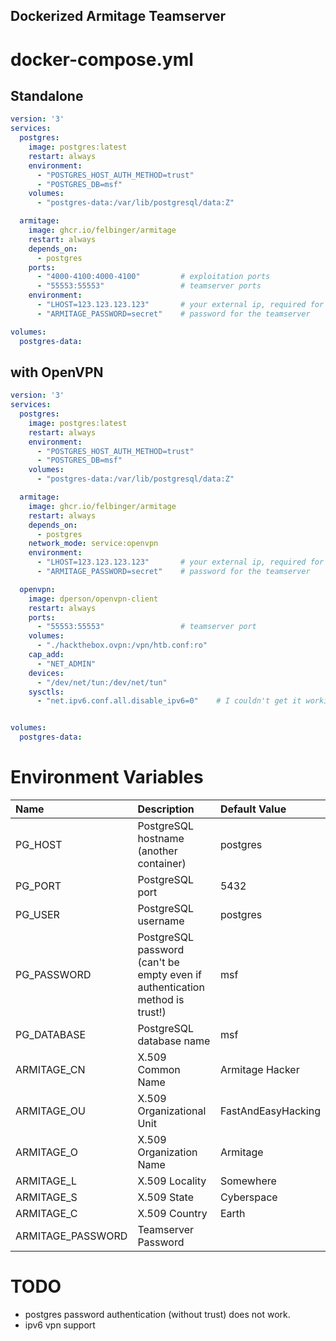 ## Dockerized Armitage Teamserver

# docker-compose.yml
## Standalone
```yaml
version: '3'
services:
  postgres:
    image: postgres:latest
    restart: always
    environment:
      - "POSTGRES_HOST_AUTH_METHOD=trust"
      - "POSTGRES_DB=msf"
    volumes:
      - "postgres-data:/var/lib/postgresql/data:Z"

  armitage:
    image: ghcr.io/felbinger/armitage
    restart: always
    depends_on:
      - postgres
    ports:
      - "4000-4100:4000-4100"         # exploitation ports
      - "55553:55553"                 # teamserver ports
    environment:
      - "LHOST=123.123.123.123"       # your external ip, required for teamserver start, default is container ip
      - "ARMITAGE_PASSWORD=secret"    # password for the teamserver

volumes:
  postgres-data:
```

## with OpenVPN
```yaml
version: '3'
services:
  postgres:
    image: postgres:latest
    restart: always
    environment:
      - "POSTGRES_HOST_AUTH_METHOD=trust"
      - "POSTGRES_DB=msf"
    volumes:
      - "postgres-data:/var/lib/postgresql/data:Z"

  armitage:
    image: ghcr.io/felbinger/armitage
    restart: always
    depends_on:
      - postgres
    network_mode: service:openvpn
    environment:
      - "LHOST=123.123.123.123"       # your external ip, required for teamserver start, default is container ip
      - "ARMITAGE_PASSWORD=secret"    # password for the teamserver

  openvpn:
    image: dperson/openvpn-client
    restart: always
    ports:
      - "55553:55553"                 # teamserver port
    volumes:
      - "./hackthebox.ovpn:/vpn/htb.conf:ro"
    cap_add:
      - "NET_ADMIN"
    devices:
      - "/dev/net/tun:/dev/net/tun"
    sysctls:
      - "net.ipv6.conf.all.disable_ipv6=0"    # I couldn't get it working with ipv6 support yet...


volumes:
  postgres-data:
```

# Environment Variables
|        Name       |                                  Description                                 |    Default Value   |
|:------------------|:-----------------------------------------------------------------------------|:-------------------|
| PG_HOST           | PostgreSQL hostname (another container)                                      | postgres           |
| PG_PORT           | PostgreSQL port                                                              | 5432               |
| PG_USER           | PostgreSQL username                                                          | postgres           |
| PG_PASSWORD       | PostgreSQL password (can't be empty even if authentication method is trust!) | msf                |
| PG_DATABASE       | PostgreSQL database name                                                     | msf                |
| ARMITAGE_CN       | X.509 Common Name                                                            | Armitage Hacker    |
| ARMITAGE_OU       | X.509 Organizational Unit                                                    | FastAndEasyHacking |
| ARMITAGE_O        | X.509 Organization Name                                                      | Armitage           |
| ARMITAGE_L        | X.509 Locality                                                               | Somewhere          |
| ARMITAGE_S        | X.509 State                                                                  | Cyberspace         |
| ARMITAGE_C        | X.509 Country                                                                | Earth              |
| ARMITAGE_PASSWORD | Teamserver Password                                                          |                    |

# TODO
* postgres password authentication (without trust) does not work.
* ipv6 vpn support
